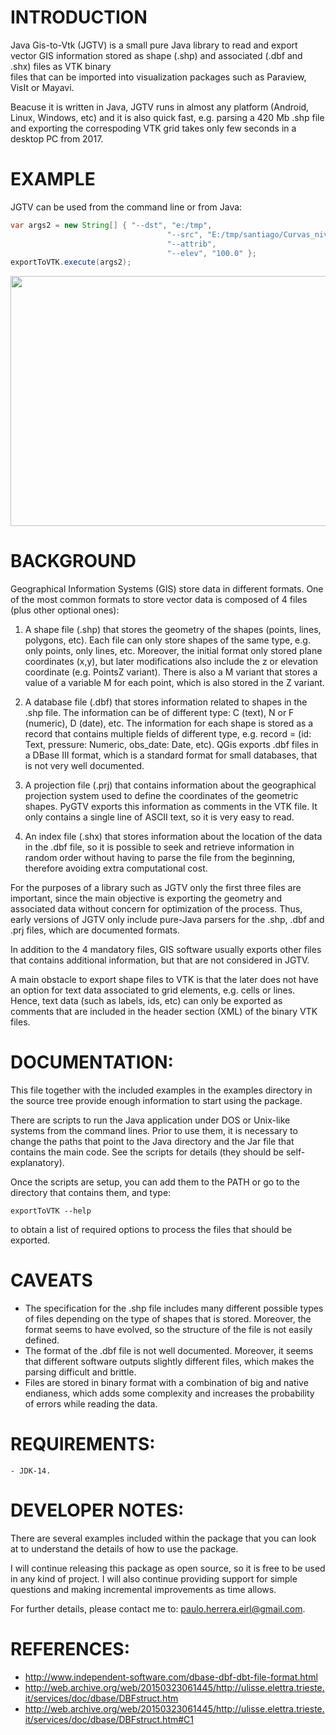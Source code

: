 INTRODUCTION
============

Java Gis-to-Vtk (JGTV) is a small pure Java library to read and export vector GIS
information stored as shape (.shp) and associated (.dbf and .shx) files as VTK binary  
files that can be imported into visualization packages such as Paraview, VisIt 
or Mayavi. 

Beacuse it is written in Java, JGTV runs in almost any platform (Android, Linux, Windows, etc)
and it is also quick fast, e.g. parsing a 420 Mb .shp file and exporting the correspoding VTK
grid takes only few seconds in a desktop PC from 2017.  

EXAMPLE
=======
JGTV can be used from the command line or from Java:

```java
var args2 = new String[] { "--dst", "e:/tmp",
                                   "--src", "E:/tmp/santiago/Curvas_nivels_50m.shp",
                                   "--attrib",
                                   "--elev", "100.0" };
exportToVTK.execute(args2);
```

<a href="url"><img src="https://github.com/paulo-herrera/JGTV/blob/master/examples/ex4_ElevationCurves/Elevation_contours_50m_RN_Chile.png" align="center" height="400" width="550" ></a>

BACKGROUND
===========

Geographical Information Systems (GIS) store data in different formats. One of 
the most common formats to store vector data is composed of 4 files (plus other 
optional ones):

   1. A shape file (.shp) that stores the geometry of the shapes (points, lines,
   polygons, etc). Each file can only store shapes of the same type, e.g. only 
   points, only lines, etc. Moreover, the initial format only stored plane 
   coordinates (x,y), but later modifications also include the z or elevation 
   coordinate (e.g. PointsZ variant). There is also a M variant that stores a
   value of a variable M for each point, which is also stored in the Z variant.
   
   2. A database file (.dbf) that stores information related to shapes in the 
   .shp file. The information can be of different type: C (text), N or F (numeric),
   D (date), etc. The information for each shape is stored as a record that 
   contains multiple fields of different type, e.g. record = (id: Text, pressure: 
   Numeric, obs_date: Date, etc). QGis exports .dbf files in a DBase III format,
   which is a standard format for small databases, that is not very well documented.
   
   3. A projection file (.prj) that contains information about the geographical projection 
   system used to define the coordinates of the geometric shapes. PyGTV exports this 
   information as comments in the VTK file. It only contains a single line of ASCII text,
    so it is very easy to read.
   
   4. An index file (.shx) that stores information about the location of the data
   in the .dbf file, so it is possible to seek and retrieve information in random
   order without having to parse the file from the beginning, therefore avoiding 
   extra computational cost.

For the purposes of a library such as JGTV only the first three files are important,
since the main objective is exporting the geometry and associated data without 
concern for optimization of the process. Thus, early versions of JGTV only include
pure-Java parsers for the .shp, .dbf and .prj files, which are documented formats.

In addition to the 4 mandatory files, GIS software usually exports other files that
contains additional information, but that are not considered in JGTV.

A main obstacle to export shape files to VTK is that the later does not have an option
for text data associated to grid elements, e.g. cells or lines. Hence, text data
(such as labels, ids, etc) can only be exported as comments that are included in 
the header section (XML) of the binary VTK files.

DOCUMENTATION:
==============

This file together with the included examples in the examples directory in the
source tree provide enough information to start using the package.
 
There are scripts to run the Java application under DOS or Unix-like systems from the
command lines. Prior to use them, it is necessary to change the paths that point to 
the Java directory and the Jar file that contains the main code. See the scripts for 
details (they should be self-explanatory).

Once the scripts are setup, you can add them to the PATH or go to the directory that 
contains them, and type:

`exportToVTK --help`

to obtain a list of required options to process the files that should be exported.

CAVEATS
=======

- The specification for the .shp file includes many different possible types of files depending
  on the type of shapes that is stored. Moreover, the format seems to have evolved, so the structure
  of the file is not easily defined.  
- The format of the .dbf file is not well documented. Moreover, it seems that different 
  software outputs slightly different files, which makes the parsing difficult and brittle.
- Files are stored in binary format with a combination of big and native endianess, which adds some
  complexity and increases the probability of errors while reading the data.
  
  
REQUIREMENTS:
=============

    - JDK-14.

DEVELOPER NOTES:
================

There are several examples included within the package that you can look at 
to understand the details of how to use the package.

I will continue releasing this package as open source, so it is free to be used 
in any kind of project. I will also continue providing support for simple questions 
and making incremental improvements as time allows. 

For further details, please contact me to: paulo.herrera.eirl@gmail.com.

REFERENCES:
===========
 - http://www.independent-software.com/dbase-dbf-dbt-file-format.html
 - http://web.archive.org/web/20150323061445/http://ulisse.elettra.trieste.it/services/doc/dbase/DBFstruct.htm
 - http://web.archive.org/web/20150323061445/http://ulisse.elettra.trieste.it/services/doc/dbase/DBFstruct.htm#C1